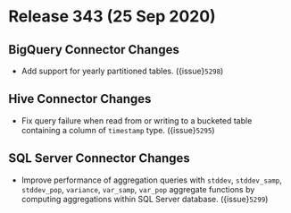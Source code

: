 # Release 343 (25 Sep 2020)

## BigQuery Connector Changes

* Add support for yearly partitioned tables. ({issue}`5298`)

## Hive Connector Changes

* Fix query failure when read from or writing to a bucketed table containing a column of `timestamp` type. ({issue}`5295`)

## SQL Server Connector Changes

* Improve performance of aggregation queries with `stddev`, `stddev_samp`, `stddev_pop`, `variance`, `var_samp`, `var_pop`
  aggregate functions by computing aggregations within SQL Server database. ({issue}`5299`)
